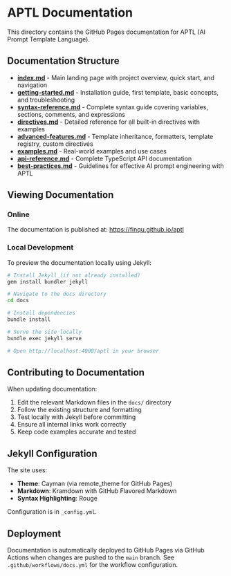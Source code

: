 # APTL Documentation

This directory contains the GitHub Pages documentation for APTL (AI Prompt Template Language).

## Documentation Structure

- **[index.md](index.md)** - Main landing page with project overview, quick start, and navigation
- **[getting-started.md](getting-started.md)** - Installation guide, first template, basic concepts, and troubleshooting
- **[syntax-reference.md](syntax-reference.md)** - Complete syntax guide covering variables, sections, comments, and expressions
- **[directives.md](directives.md)** - Detailed reference for all built-in directives with examples
- **[advanced-features.md](advanced-features.md)** - Template inheritance, formatters, template registry, custom directives
- **[examples.md](examples.md)** - Real-world examples and use cases
- **[api-reference.md](api-reference.md)** - Complete TypeScript API documentation
- **[best-practices.md](best-practices.md)** - Guidelines for effective AI prompt engineering with APTL

## Viewing Documentation

### Online
The documentation is published at: https://finqu.github.io/aptl

### Local Development

To preview the documentation locally using Jekyll:

```bash
# Install Jekyll (if not already installed)
gem install bundler jekyll

# Navigate to the docs directory
cd docs

# Install dependencies
bundle install

# Serve the site locally
bundle exec jekyll serve

# Open http://localhost:4000/aptl in your browser
```

## Contributing to Documentation

When updating documentation:

1. Edit the relevant Markdown files in the `docs/` directory
2. Follow the existing structure and formatting
3. Test locally with Jekyll before committing
4. Ensure all internal links work correctly
5. Keep code examples accurate and tested

## Jekyll Configuration

The site uses:
- **Theme**: Cayman (via remote_theme for GitHub Pages)
- **Markdown**: Kramdown with GitHub Flavored Markdown
- **Syntax Highlighting**: Rouge

Configuration is in `_config.yml`.

## Deployment

Documentation is automatically deployed to GitHub Pages via GitHub Actions when changes are pushed to the `main` branch. See `.github/workflows/docs.yml` for the workflow configuration.
